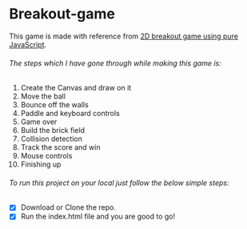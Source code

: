 # Breakout-game
This game is made with reference from [2D breakout game using pure JavaScript](https://developer.mozilla.org/en-US/docs/Games/Tutorials/2D_Breakout_game_pure_JavaScript).

###### The steps which I have gone through while making this game is:

1. Create the Canvas and draw on it
2. Move the ball
3. Bounce off the walls
4. Paddle and keyboard controls
5. Game over
6. Build the brick field
7. Collision detection
8. Track the score and win
9. Mouse controls
10. Finishing up

###### To run this project on your local just follow the below simple steps:

- [x] Download or Clone the repo.
- [x] Run the index.html file and you are good to go!
